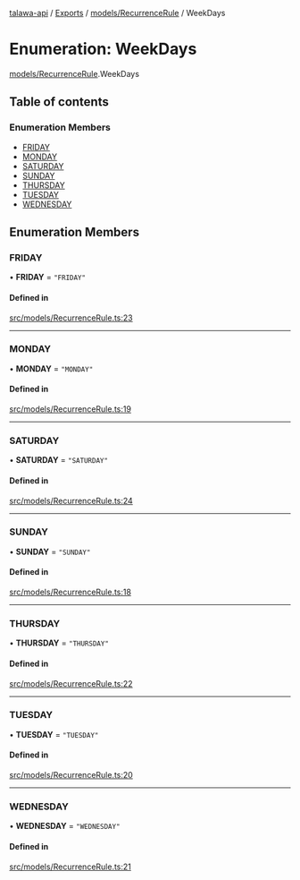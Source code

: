 [talawa-api](../README.md) / [Exports](../modules.md) / [models/RecurrenceRule](../modules/models_RecurrenceRule.md) / WeekDays

# Enumeration: WeekDays

[models/RecurrenceRule](../modules/models_RecurrenceRule.md).WeekDays

## Table of contents

### Enumeration Members

- [FRIDAY](models_RecurrenceRule.WeekDays.md#friday)
- [MONDAY](models_RecurrenceRule.WeekDays.md#monday)
- [SATURDAY](models_RecurrenceRule.WeekDays.md#saturday)
- [SUNDAY](models_RecurrenceRule.WeekDays.md#sunday)
- [THURSDAY](models_RecurrenceRule.WeekDays.md#thursday)
- [TUESDAY](models_RecurrenceRule.WeekDays.md#tuesday)
- [WEDNESDAY](models_RecurrenceRule.WeekDays.md#wednesday)

## Enumeration Members

### FRIDAY

• **FRIDAY** = ``"FRIDAY"``

#### Defined in

[src/models/RecurrenceRule.ts:23](https://github.com/PalisadoesFoundation/talawa-api/blob/9fa6a1c/src/models/RecurrenceRule.ts#L23)

___

### MONDAY

• **MONDAY** = ``"MONDAY"``

#### Defined in

[src/models/RecurrenceRule.ts:19](https://github.com/PalisadoesFoundation/talawa-api/blob/9fa6a1c/src/models/RecurrenceRule.ts#L19)

___

### SATURDAY

• **SATURDAY** = ``"SATURDAY"``

#### Defined in

[src/models/RecurrenceRule.ts:24](https://github.com/PalisadoesFoundation/talawa-api/blob/9fa6a1c/src/models/RecurrenceRule.ts#L24)

___

### SUNDAY

• **SUNDAY** = ``"SUNDAY"``

#### Defined in

[src/models/RecurrenceRule.ts:18](https://github.com/PalisadoesFoundation/talawa-api/blob/9fa6a1c/src/models/RecurrenceRule.ts#L18)

___

### THURSDAY

• **THURSDAY** = ``"THURSDAY"``

#### Defined in

[src/models/RecurrenceRule.ts:22](https://github.com/PalisadoesFoundation/talawa-api/blob/9fa6a1c/src/models/RecurrenceRule.ts#L22)

___

### TUESDAY

• **TUESDAY** = ``"TUESDAY"``

#### Defined in

[src/models/RecurrenceRule.ts:20](https://github.com/PalisadoesFoundation/talawa-api/blob/9fa6a1c/src/models/RecurrenceRule.ts#L20)

___

### WEDNESDAY

• **WEDNESDAY** = ``"WEDNESDAY"``

#### Defined in

[src/models/RecurrenceRule.ts:21](https://github.com/PalisadoesFoundation/talawa-api/blob/9fa6a1c/src/models/RecurrenceRule.ts#L21)
